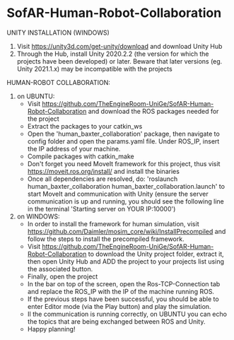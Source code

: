 # SofAR-Human-Robot-Collaboration

UNITY INSTALLATION (WINDOWS)
1) Visit https://unity3d.com/get-unity/download and download Unity Hub
2) Through the Hub, install Unity 2020.2.2 (the version for which the projects have been developed) or later. Beware that later versions (eg. Unity 2021.1.x) may be incompatible with the projects

HUMAN-ROBOT COLLABORATION:
1) on UBUNTU:
	- Visit https://github.com/TheEngineRoom-UniGe/SofAR-Human-Robot-Collaboration and download the ROS packages needed for the project
	- Extract the packages to your catkin_ws
	- Open the 'human_baxter_collaboration' package, then navigate to config folder and open the params.yaml file. Under ROS_IP, insert the IP address of your machine.
	- Compile packages with catkin_make
	- Don't forget you need MoveIt framework for this project, thus visit https://moveit.ros.org/install/ and install the binaries
	- Once all dependencies are resolved, do: 'roslaunch human_baxter_collaboration human_baxter_collaboration.launch' to start MoveIt and communication with Unity (ensure the server communication is up and running, you should see the following line in the terminal 'Starting server on YOUR IP:10000')
2) on WINDOWS:
	- In order to install the framework for human simulation, visit https://github.com/Daimler/mosim_core/wiki/InstallPrecompiled and follow the steps to install the precompiled framework.
	- Visit https://github.com/TheEngineRoom-UniGe/SofAR-Human-Robot-Collaboration to download the Unity project folder, extract it, then open Unity Hub and ADD the project to your projects list using the associated button.
	- Finally, open the project
	- In the bar on top of the screen, open the Ros-TCP-Connection tab and replace the ROS_IP with the IP of the machine running ROS.
	- If the previous steps have been successful, you should be able to enter Editor mode (via the Play button) and play the simulation. 
	- Il the communication is running correctly, on UBUNTU you can echo the topics that are being exchanged between ROS and Unity.
	- Happy planning!
